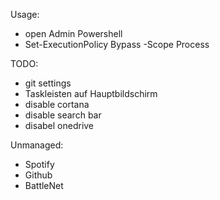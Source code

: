  Usage:
 - open Admin Powershell
 - Set-ExecutionPolicy Bypass -Scope Process

 TODO:
- git settings
- Taskleisten auf Hauptbildschirm
- disable cortana
- disable search bar
- disabel onedrive

Unmanaged:
- Spotify
- Github
- BattleNet
